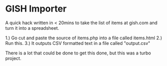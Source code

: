 GISH Importer
=============

A quick hack written in < 20mins to take the list of items at gish.com and turn it into a spreadsheet.

1.) Go cut and paste the source of items.php into a file called items.html
2.) Run this.
3.) It outputs CSV formatted text in a file called "output.csv"

There is a lot that could be done to get this done, but this was a turbo project.
